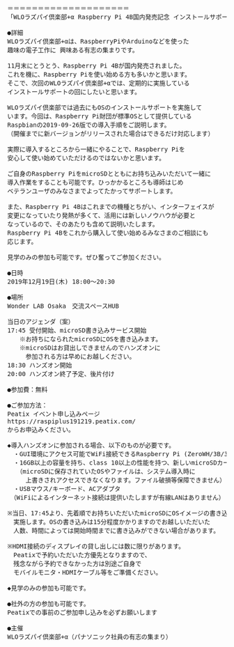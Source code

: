 <pre>
＝＝＝＝＝＝＝＝＝＝＝＝＝＝＝＝＝＝＝＝
「WLOラズパイ倶楽部+α Raspberry Pi 4B国内発売記念 インストールサポート(初心者向け)」

●詳細
WLOラズパイ倶楽部+αは、RaspberryPiやArduinoなどを使った 
趣味の電子工作に 興味ある有志の集まりです。

11月末にとうとう、Raspberry Pi 4Bが国内発売されました。
これを機に、Raspberry Piを使い始める方も多いかと思います。
そこで、次回のWLOラズパイ倶楽部+αでは、定期的に実施している
インストールサポートの回にしたいと思います。

WLOラズパイ倶楽部では過去にもOSのインストールサポートを実施して
います。今回は、Raspberry Pi財団が標準OSとして提供している
Raspbianの2019-09-26版での導入手順をご説明します。
（開催までに新バージョンがリリースされた場合はできるだけ対応します）

実際に導入するところから一緒にやることで、Raspberry Piを
安心して使い始めていただけるのではないかと思います。

ご自身のRaspberry PiをmicroSDとともにお持ち込みいただいて一緒に
導入作業をすることも可能です。ひっかかるところも導師はじめ
ベテランユーザのみなさまでよってたかってサポートします。

また、Raspberry Pi 4Bはこれまでの機種とちがい、インターフェイスが
変更になっていたり発熱が多くて、活用には新しいノウハウが必要と
なっているので、そのあたりも含めて説明いたします。
Raspberry Pi 4Bをこれから購入して使い始めるみなさまのご相談にも
応じます。

見学のみの参加も可能です。ぜひ奮ってご参加ください。

●日時
2019年12月19日(木) 18:00～20:30

●場所
Wonder LAB Osaka　交流スペースHUB

当日のアジェンダ（案）　
17:45 受付開始、microSD書き込みサービス開始
　　※お持ちになられたmicroSDにOSを書き込みます。
　　※microSDはお貸出しできませんのでハンズオンに
　　　参加される方は早めにお越しください。
18:30 ハンズオン開始
20:00 ハンズオン終了予定、後片付け

●参加費：無料

●ご参加方法：
Peatix イベント申し込みページ
https://raspiplus191219.peatix.com/
からお申込みください。

◆導入ハンズオンに参加される場合、以下のものが必要です。
　・GUI環境にアクセス可能でWiFi接続できるRaspberry Pi (ZeroWH/3B/3B+/4B)
　・16GB以上の容量を持ち、class 10以上の性能を持つ、新しいmicroSDカード
　　（microSDに保存されていたOSやファイルは、システム導入時に
　　　上書きされアクセスできなくなります。ファイル破損等保障できません）
　・USBマウス/キーボード、ACアダプタ
　（WiFiによるインターネット接続は提供いたしますが有線LANはありません）

※当日、17:45より、先着順でお持ちいただいたmicroSDにOSイメージの書き込みを
　実施します。OSの書き込みは15分程度かかりますのでお越しいただいた
　人数、時間によっては開始時間までに書き込みができない場合があります。

※HDMI接続のディスプレイの貸し出しには数に限りがあります。
　Peatixで予約いただいた方優先となりますので、
　残念ながら予約できなかった方は別途ご自身で
　モバイルモニタ・HDMIケーブル等をご準備ください。

◆見学のみの参加も可能です。

●社外の方の参加も可能です。
Peatixでの事前のご参加申し込みを必ずお願いします

●主催
WLOラズパイ倶楽部+α（パナソニック社員の有志の集まり）

